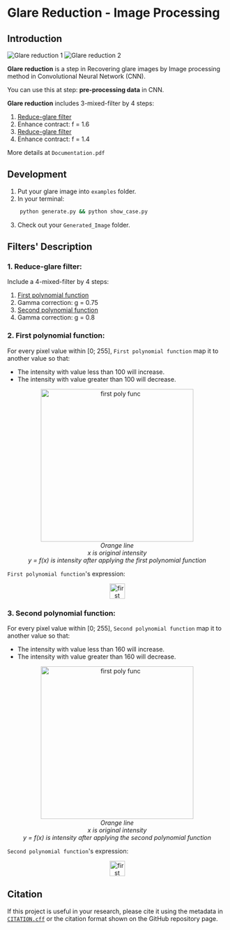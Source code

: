 # **Glare Reduction** - Image Processing

## Introduction

<img src="examples/first.jpg" alt="Glare reduction 1" />
<img src="examples/second.jpg" alt="Glare reduction 2" />

<b>Glare reduction</b> is a step in Recovering glare images by Image processing method in Convolutional Neural Network (CNN).

You can use this at step: <b>pre-processing data</b> in CNN.

<b>Glare reduction</b> includes 3-mixed-filter by 4 steps:

1. [Reduce-glare filter](#Reduce-glare-filter)
2. Enhance contract: f = 1.6
3. [Reduce-glare filter](#Reduce-glare-filter)
4. Enhance contract: f = 1.4

More details at `Documentation.pdf`

## Development

1. Put your glare image into `examples` folder.
2. In your terminal:

```sh
    python generate.py && python show_case.py
```

3. Check out your `Generated_Image` folder.

## Filters' Description

### <a name="Reduce-glare-filter"></a>1. Reduce-glare filter:

Include a 4-mixed-filter by 4 steps:

1. [First polynomial function](#first-func)
2. Gamma correction: g = 0.75
3. [Second polynomial function](#second-func)
4. Gamma correction: g = 0.8

### <a name="first-func"></a>2. First polynomial function:

For every pixel value within [0; 255], `First polynomial function` map it to another value so that:

- The intensity with value less than 100 will increase.
- The intensity with value greater than 100 will decrease.

<div style="text-align:center">
    <img src="examples/first_poly_func.png" width="350" alt="first poly func" /><br/>
    <i>Orange line<br/>x is original intensity<br/>y = f(x) is intensity after applying the first polynomial function</i>
</div>

`First polynomial function`'s expression:

<div style="text-align:center">
    <img src="examples/first_poly_exp.png" height="35" alt="first poly exp" />
</div>

### <a name="second-func"></a>3. Second polynomial function:

For every pixel value within [0; 255], `Second polynomial function` map it to another value so that:

- The intensity with value less than 160 will increase.
- The intensity with value greater than 160 will decrease.

<div style="text-align:center">
    <img src="examples/second_poly_func.png" width="350" alt="first poly func" /><br/>
    <i>Orange line<br/>x is original intensity<br/>y = f(x) is intensity after applying the second polynomial function</i>
</div>

`Second polynomial function`'s expression:

<div style="text-align:center">
    <img src="examples/second_poly_exp.PNG" height="35" alt="first poly exp" />
</div>

## Citation

If this project is useful in your research, please cite it using the metadata in [`CITATION.cff`](CITATION.cff) or the citation format shown on the GitHub repository page.
